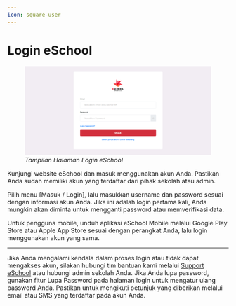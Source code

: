 ```yaml
---
icon: square-user
---
```

# Login eSchool

   <figure>
     <img src="../.gitbook/assets/Login eSchool.png" alt="Tampilan Halaman Login eSchool" />
     <figcaption><em>Tampilan Halaman Login eSchool</em></figcaption>
   </figure>

Kunjungi website eSchool dan masuk menggunakan akun Anda. Pastikan Anda sudah memiliki akun yang terdaftar dari pihak sekolah atau admin.

Pilih menu \[Masuk / Login], lalu masukkan username dan password sesuai dengan informasi akun Anda. Jika ini adalah login pertama kali, Anda mungkin akan diminta untuk mengganti password atau memverifikasi data.

Untuk pengguna mobile, unduh aplikasi eSchool Mobile melalui Google Play Store atau Apple App Store sesuai dengan perangkat Anda, lalu login menggunakan akun yang sama.

---

Jika Anda mengalami kendala dalam proses login atau tidak dapat mengakses akun, silakan hubungi tim bantuan kami melalui [Support eSchool](https://support.eschool.id/ticket) atau hubungi admin sekolah Anda.
Jika Anda lupa password, gunakan fitur Lupa Password pada halaman login untuk mengatur ulang password Anda. Pastikan untuk mengikuti petunjuk yang diberikan melalui email atau SMS yang terdaftar pada akun Anda.
